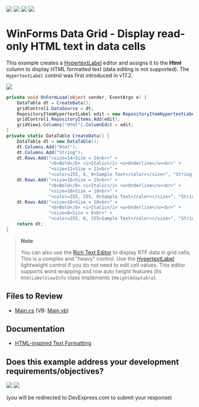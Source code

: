 <!-- default badges list -->
![](https://img.shields.io/endpoint?url=https://codecentral.devexpress.com/api/v1/VersionRange/128619517/24.2.1%2B)
[![](https://img.shields.io/badge/Open_in_DevExpress_Support_Center-FF7200?style=flat-square&logo=DevExpress&logoColor=white)](https://supportcenter.devexpress.com/ticket/details/E3167)
[![](https://img.shields.io/badge/📖_How_to_use_DevExpress_Examples-e9f6fc?style=flat-square)](https://docs.devexpress.com/GeneralInformation/403183)
[![](https://img.shields.io/badge/💬_Leave_Feedback-feecdd?style=flat-square)](#does-this-example-address-your-development-requirementsobjectives)
<!-- default badges end -->

# WinForms Data Grid - Display read-only HTML text in data cells

This example creates a [HypertextLabel](https://docs.devexpress.com/WindowsForms/DevExpress.XtraEditors.Repository.RepositoryItemHypertextLabel) editor and assigns it to the **Html** column to display HTML formatted text (data editing is not supported). The `HypertextLabel` control was first introduced in v17.2.

![](https://raw.githubusercontent.com/DevExpress-Examples/how-to-display-a-readonly-html-formatted-text-in-grid-cells-e3167/17.2.3%2B/media/winforms-grid-html-formatting.png)

```csharp
private void OnFormLoad(object sender, EventArgs e) {
    DataTable dt = CreateData();
    gridControl1.DataSource = dt;
    RepositoryItemHypertextLabel edit = new RepositoryItemHypertextLabel();
    gridControl1.RepositoryItems.Add(edit);
    gridView1.Columns["Html"].ColumnEdit = edit;
}
private static DataTable CreateData() {
    DataTable dt = new DataTable();
    dt.Columns.Add("Html");
    dt.Columns.Add("String");
    dt.Rows.Add("<size=14>Size = 14<br>" +
                "<b>Bold</b> <i>Italic</i> <u>Underline</u><br>" +
                "<size=11>Size = 11<br>" +
                "<color=255, 0, 0>Sample Text</color></size>", "String a");
    dt.Rows.Add("<size=15>Size = 15<br>" +
                "<b>Bold</b> <i>Italic</i> <u>Underline</u><br>" +
                "<size=10>Size = 10<br>" +
                "<color=255, 255, 0>Sample Text</color></size>", "String b");
    dt.Rows.Add("<size=18>Size = 18<br>" +
                "<b>Bold</b> <i>Italic</i> <u>Underline</u><br>" +
                "<size=8>Size = 8<br>" +
                "<color=255, 0, 255>Sample Text</color></size>", "String c");
    return dt;
}
```

> **Note**
> 
> You can also use the [Rich Text Editor](https://docs.devexpress.com/WindowsForms/DevExpress.XtraEditors.Repository.RepositoryItemRichTextEdit) to display RTF data in grid cells. This is a complex and "heavy" control. Use the [HypertextLabel](https://docs.devexpress.com/WindowsForms/DevExpress.XtraEditors.Repository.RepositoryItemHypertextLabel) lightweight control if you do not need to edit cell values. This editor supports word wrapping and row auto height features (its `HtmlLabelViewInfo` class implements `IHeightAdaptable`).


## Files to Review

* [Main.cs](./CS/WindowsApplication3/Main.cs) (VB: [Main.vb](./VB/WindowsApplication3/Main.vb))


## Documentation

* [HTML-inspired Text Formatting](https://docs.devexpress.com/WindowsForms/4874/common-features/html-text-formatting)
<!-- feedback -->
## Does this example address your development requirements/objectives?

[<img src="https://www.devexpress.com/support/examples/i/yes-button.svg"/>](https://www.devexpress.com/support/examples/survey.xml?utm_source=github&utm_campaign=winforms-grid-display-readonly-html-text&~~~was_helpful=yes) [<img src="https://www.devexpress.com/support/examples/i/no-button.svg"/>](https://www.devexpress.com/support/examples/survey.xml?utm_source=github&utm_campaign=winforms-grid-display-readonly-html-text&~~~was_helpful=no)

(you will be redirected to DevExpress.com to submit your response)
<!-- feedback end -->
